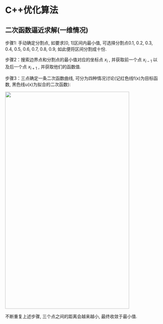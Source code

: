 # C++优化算法
## 二次函数逼近求解(一维情况)
步骤1: 手动确定分割点, 如要求[0, 1]区间内最小值, 可选择分割点0.1, 0.2, 0.3, 0.4, 0.5, 0.6, 0.7, 0.8, 0.9, 如此便将区间分割成十份.

步骤2：搜索边界点和分割点的最小值对应的坐标点
$x_i$
, 并获取前一个点
$x_{i-1}$
以及后一个点
$x_{i+1}$
, 并获取他们的函数值.

步骤3：三点确定一条二次函数曲线, 可分为四种情况讨论(记红色线f(x)为目标函数, 黑色线u(x)为拟合的二次函数):

<img src="https://github.com/GenjiYin/C-plus-plus-optimizer/blob/main/1.jpg" width = "400" height = "700" alt="" align=center />

不断重复上述步骤, 三个点之间的距离会越来越小, 最终收敛于最小值.

